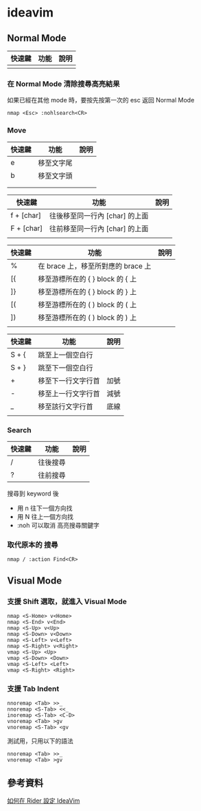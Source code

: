 # ideavim

## Normal Mode

| 快速鍵 | 功能 | 說明 |
| ------ | ---- | ---- |
|        |      |      |

### 在 Normal Mode 清除搜尋高亮結果

如果已經在其他 mode 時，要按先按第一次的 esc 返回 Normal Mode

```
nmap <Esc> :nohlsearch<CR>
```

### Move

| 快速鍵 | 功能       | 說明 |
| ------ | ---------- | ---- |
| e      | 移至文字尾 |      |
| b      | 移至文字頭 |      |
|        |            |      |
|        |            |      |

| 快速鍵     | 功能                           | 說明 |
| ---------- | ------------------------------ | ---- |
| f + [char] | 往後移至同一行內 [char] 的上面 |      |
| F + [char] | 往前移至同一行內 [char] 的上面 |      |
|            |                                |      |

| 快速鍵 | 功能                               | 說明 |
| ------ | ---------------------------------- | ---- |
| %      | 在 brace 上，移至所對應的 brace 上 |      |
| [{     | 移至游標所在的 { } block 的 { 上   |      |
| ]}     | 移至游標所在的 { } block 的 } 上   |      |
| [(     | 移至游標所在的 ( ) block 的 ( 上   |      |
| ])     | 移至游標所在的 ( ) block 的 ) 上   |      |
|        |                                    |      |

| 快速鍵 | 功能               | 說明 |
| ------ | ------------------ | ---- |
| S + {  | 跳至上一個空白行   |      |
| S + }  | 跳至下一個空白行   |      |
| +      | 移至下一行文字行首 | 加號 |
| \-     | 移至上一行文字行首 | 減號 |
| \_     | 移至該行文字行首   | 底線 |
|        |                    |      |

### Search

| 快速鍵 | 功能     | 說明 |
| ------ | -------- | ---- |
| /      | 往後搜尋 |      |
| ?      | 往前搜尋 |      |

搜尋到 keyword 後

-   用 n 往下一個方向找
-   用 N 往上一個方向找
-   :noh 可以取消 高亮搜尋關鍵字

### 取代原本的 搜尋

```
nmap / :action Find<CR>
```

## Visual Mode

### 支援 Shift 選取，就進入 Visual Mode

```
nmap <S-Home> v<Home>
nmap <S-End> v<End>
nmap <S-Up> v<Up>
nmap <S-Down> v<Down>
nmap <S-Left> v<Left>
nmap <S-Right> v<Right>
vmap <S-Up> <Up>
vmap <S-Down> <Down>
vmap <S-Left> <Left>
vmap <S-Right> <Right>
```

### 支援 Tab Indent

```
nnoremap <Tab> >>_
nnoremap <S-Tab> <<_
inoremap <S-Tab> <C-D>
vnoremap <Tab> >gv
vnoremap <S-Tab> <gv
```

測試用，只用以下的語法

```
nnoremap <Tab> >>_
vnoremap <Tab> >gv
```

## 參考資料

[如何在 Rider 設定 IdeaVim](https://dotblogs.com.tw/yc421206/2020/09/10/rider_config_ideavim)
